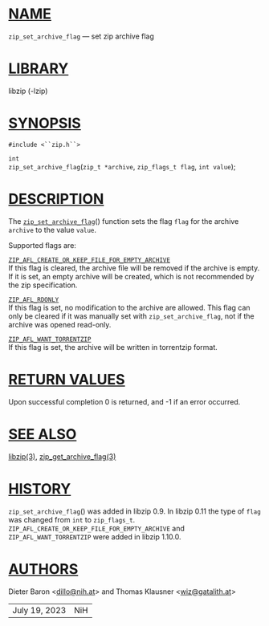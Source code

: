 # [NAME](#NAME)

`zip_set_archive_flag` — set zip archive flag

# [LIBRARY](#LIBRARY)

libzip (-lzip)

# [SYNOPSIS](#SYNOPSIS)

`#include <``zip.h``>`

`int`  
`zip_set_archive_flag`(`zip_t *archive`, `zip_flags_t flag`,
`int value`);

# [DESCRIPTION](#DESCRIPTION)

The [`zip_set_archive_flag`](#zip_set_archive_flag)() function sets the
flag `flag` for the archive `archive` to the value `value`.

Supported flags are:

[`ZIP_AFL_CREATE_OR_KEEP_FILE_FOR_EMPTY_ARCHIVE`](#ZIP_AFL_CREATE_OR_KEEP_FILE_FOR_EMPTY_ARCHIVE)  
If this flag is cleared, the archive file will be removed if the archive
is empty. If it is set, an empty archive will be created, which is not
recommended by the zip specification.

[`ZIP_AFL_RDONLY`](#ZIP_AFL_RDONLY)  
If this flag is set, no modification to the archive are allowed. This
flag can only be cleared if it was manually set with
`zip_set_archive_flag`, not if the archive was opened read-only.

[`ZIP_AFL_WANT_TORRENTZIP`](#ZIP_AFL_WANT_TORRENTZIP)  
If this flag is set, the archive will be written in torrentzip format.

# [RETURN VALUES](#RETURN_VALUES)

Upon successful completion 0 is returned, and -1 if an error occurred.

# [SEE ALSO](#SEE_ALSO)

[libzip(3)](libzip.md),
[zip_get_archive_flag(3)](zip_get_archive_flag.md)

# [HISTORY](#HISTORY)

`zip_set_archive_flag`() was added in libzip 0.9. In libzip 0.11 the
type of `flag` was changed from `int` to `zip_flags_t`.
`ZIP_AFL_CREATE_OR_KEEP_FILE_FOR_EMPTY_ARCHIVE` and
`ZIP_AFL_WANT_TORRENTZIP` were added in libzip 1.10.0.

# [AUTHORS](#AUTHORS)

Dieter Baron \<[dillo@nih.at](mailto:dillo@nih.at)\> and Thomas Klausner
\<[wiz@gatalith.at](mailto:wiz@gatalith.at)\>

|               |     |
|---------------|-----|
| July 19, 2023 | NiH |
